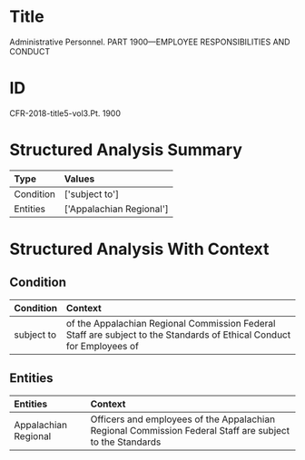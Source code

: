 # Title

 Administrative Personnel. PART 1900—EMPLOYEE RESPONSIBILITIES AND CONDUCT


# ID

 CFR-2018-title5-vol3.Pt. 1900


# Structured Analysis Summary

| Type      | Values                   |
|:----------|:-------------------------|
| Condition | ['subject to']           |
| Entities  | ['Appalachian Regional'] |


# Structured Analysis With Context

 


## Condition

| Condition   | Context                                                                                                               |
|:------------|:----------------------------------------------------------------------------------------------------------------------|
| subject to  | of the Appalachian Regional Commission Federal Staff are subject to the Standards of Ethical Conduct for Employees of |


## Entities

| Entities             | Context                                                                                                   |
|:---------------------|:----------------------------------------------------------------------------------------------------------|
| Appalachian Regional | Officers and employees of the  Appalachian Regional Commission Federal Staff are subject to the Standards |


